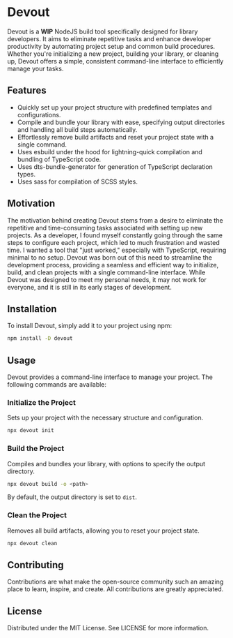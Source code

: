 # Devout

Devout is a **WIP** NodeJS build tool specifically designed for library developers. It aims to
eliminate repetitive tasks and enhance developer productivity by automating project setup and common
build procedures. Whether you're initializing a new project, building your library, or cleaning up,
Devout offers a simple, consistent command-line interface to efficiently manage your tasks.

## Features

- Quickly set up your project structure with predefined templates and configurations.
- Compile and bundle your library with ease, specifying output directories and handling all build
  steps automatically.
- Effortlessly remove build artifacts and reset your project state with a single command.
- Uses esbuild under the hood for lightning-quick compilation and bundling of TypeScript code.
- Uses dts-bundle-generator for generation of TypeScript declaration types.
- Uses sass for compilation of SCSS styles.

## Motivation

The motivation behind creating Devout stems from a desire to eliminate the repetitive and
time-consuming tasks associated with setting up new projects. As a developer, I found myself
constantly going through the same steps to configure each project, which led to much frustration and
wasted time. I wanted a tool that "just worked," especially with TypeScript, requiring minimal to no
setup. Devout was born out of this need to streamline the development process, providing a seamless
and efficient way to initialize, build, and clean projects with a single command-line
interface. While Devout was designed to meet my personal needs, it may not work for everyone, and it
is still in its early stages of development.

## Installation

To install Devout, simply add it to your project using npm:

```sh
npm install -D devout
```

## Usage

Devout provides a command-line interface to manage your project. The following commands are
available:

### Initialize the Project

Sets up your project with the necessary structure and configuration.

```sh
npx devout init
```

### Build the Project

Compiles and bundles your library, with options to specify the output directory.

```sh
npx devout build -o <path>
```

By default, the output directory is set to `dist`.

### Clean the Project

Removes all build artifacts, allowing you to reset your project state.

```sh
npx devout clean
```

## Contributing

Contributions are what make the open-source community such an amazing place to learn, inspire, and
create. All contributions are greatly appreciated.

## License

Distributed under the MIT License. See LICENSE for more information.
